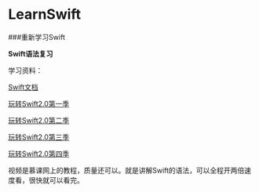 # LearnSwift

###重新学习Swift

**Swift语法复习**

学习资料：

 [Swift文档](https://github.com/numbbbbb/the-swift-programming-language-in-chinese)
 
 [玩转Swift2.0第一季](http://www.imooc.com/learn/635)
 
 [玩转Swift2.0第二季](http://www.imooc.com/learn/642)
 
 [玩转Swift2.0第三季](http://www.imooc.com/learn/663)
 
 [玩转Swift2.0第四季](http://www.imooc.com/learn/677)
 
 视频是慕课网上的教程，质量还可以。就是讲解Swift的语法，可以全程开两倍速度看，很快就可以看完。
